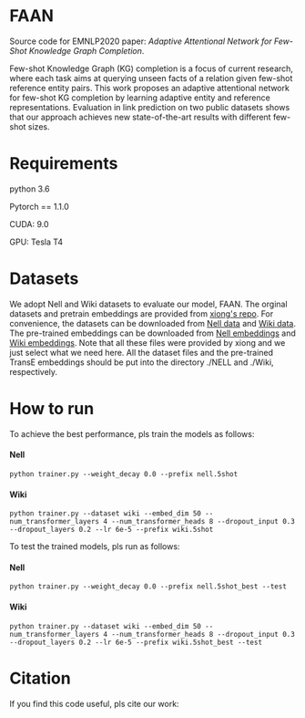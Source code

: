 # FAAN
Source code for EMNLP2020 paper: *Adaptive Attentional Network for Few-Shot Knowledge Graph Completion*.

Few-shot Knowledge Graph (KG) completion is a focus of current research, where each task aims at querying unseen facts of a relation given few-shot reference entity pairs. 
This work proposes an adaptive attentional network for few-shot KG completion by learning adaptive entity and reference representations. Evaluation in link prediction on two public datasets shows that our approach achieves new state-of-the-art results with different few-shot sizes.

# Requirements

python 3.6

Pytorch == 1.1.0

CUDA: 9.0

GPU: Tesla T4

# Datasets

We adopt Nell and Wiki datasets to evaluate our model, FAAN.
The orginal datasets and pretrain embeddings are provided from [xiong's repo](https://github.com/xwhan/One-shot-Relational-Learning). 
For convenience, the datasets can be downloaded from [Nell data](https://sites.cs.ucsb.edu/~xwhan/datasets/nell.tar.gz)
and [Wiki data](https://sites.cs.ucsb.edu/~xwhan/datasets/wiki.tar.gz). 
The pre-trained embeddings can be downloaded from [Nell embeddings](https://drive.google.com/file/d/1XXvYpTSTyCnN-PBdUkWBXwXBI99Chbps/view?usp=sharing)
 and [Wiki embeddings](https://drive.google.com/file/d/1_3HBJde2KVMhBgJeGN1-wyvW88gRU1iL/view?usp=sharing).
Note that all these files were provided by xiong and we just select what we need here. 
All the dataset files and the pre-trained TransE embeddings should be put into the directory ./NELL and ./Wiki, respectively.

# How to run
To achieve the best performance, pls train the models as follows:

#### Nell

```
python trainer.py --weight_decay 0.0 --prefix nell.5shot
```

#### Wiki

```
python trainer.py --dataset wiki --embed_dim 50 --num_transformer_layers 4 --num_transformer_heads 8 --dropout_input 0.3 --dropout_layers 0.2 --lr 6e-5 --prefix wiki.5shot
```

To test the trained models, pls run as follows:

#### Nell

```
python trainer.py --weight_decay 0.0 --prefix nell.5shot_best --test
```

#### Wiki

```
python trainer.py --dataset wiki --embed_dim 50 --num_transformer_layers 4 --num_transformer_heads 8 --dropout_input 0.3 --dropout_layers 0.2 --lr 6e-5 --prefix wiki.5shot_best --test
```

# Citation

If you find this code useful, pls cite our work:



